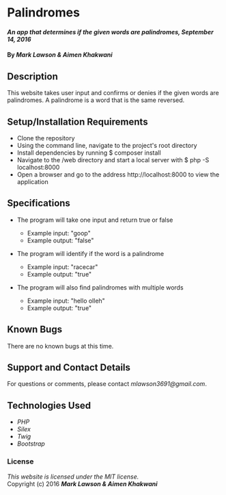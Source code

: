 # Palindromes

#### _An app that determines if the given words are palindromes, September 14, 2016_

#### By _**Mark Lawson & Aimen Khakwani**_

## Description

This website takes user input and confirms or denies if the given words are palindromes. A palindrome is a word that is the same reversed.

## Setup/Installation Requirements

* Clone the repository
* Using the command line, navigate to the project's root directory
* Install dependencies by running $ composer install
* Navigate to the /web directory and start a local server with $ php -S localhost:8000
* Open a browser and go to the address http://localhost:8000 to view the application

## Specifications

* The program will take one input and return true or false
    * Example input: "goop"
    * Example output: "false"

* The program will identify if the word is a palindrome
    * Example input: "racecar"
    * Example output: "true"

* The program will also find palindromes with multiple words
    * Example input: "hello olleh"
    * Example output: "true"

## Known Bugs

There are no known bugs at this time.

## Support and Contact Details

For questions or comments, please contact _mlawson3691@gmail.com_.

## Technologies Used

* _PHP_
* _Silex_
* _Twig_
* _Bootstrap_

### License

*This website is licensed under the MIT license.*  
Copyright (c) 2016 **_Mark Lawson & Aimen Khakwani_**
